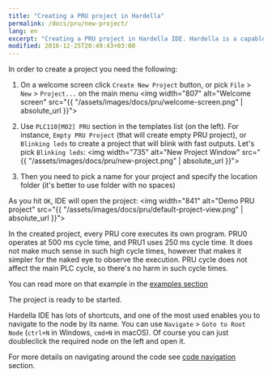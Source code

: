 ```yaml
---
title: "Creating a PRU project in Hardella"
permalink: /docs/pru/new-project/
lang: en
excerpt: "Creating a PRU project in Hardella IDE. Hardella is a capable IDE for PLC programming in 61131 languages (ST, etc)"
modified: 2016-12-25T20:49:43+03:00
---
```


In order to create a project you need the following:
 1. On a welcome screen click `Create New Project` button, or pick `File` > `New` > `Project...` on the main menu
 <img width="807" alt="Welcome screen" src="{{ "/assets/images/docs/pru/welcome-screen.png" | absolute_url }}">
 
 2. Use `PLC110[M02] PRU` section in the templates list (on the left). For instance, `Empty PRU Project` (that will create empty PRU project), or `Blinking leds` to create a project that will blink with fast outputs.
 Let's pick `Blinking leds`:
  <img width="735" alt="New Project Window" src="{{ "/assets/images/docs/pru/new-project.png" | absolute_url }}">
 
 3. Then you need to pick a name for your project and specify the location folder (it's better to use folder with no spaces)

As you hit `OK`, IDE will open the project:
 <img width="841" alt="Demo PRU project" src="{{ "/assets/images/docs/pru/default-project-view.png" | absolute_url }}">

In the created project, every PRU core executes its own program. PRU0 operates at 500 ms cycle time, and PRU1 uses 250 ms cycle time. It does not make much sense in such high cycle times, however that makes it simpler for the naked eye to observe the execution. PRU cycle does not affect the main PLC cycle, so there's no harm in such cycle times.

You can read more on that example in the [examples section](/docs/pru/examples/four-blinkning-leds/)

The project is ready to be started.

Hardella IDE has lots of shortcuts, and one of the most used enables you to navigate to the node by its name. You can use `Navigate` > `Goto to Root Node` (`ctrl+N` in Windows, `cmd+N` in macOS). Of course you can just doubleclick the required node on the left and open it.

For more details on navigating around the code see [code navigation](/docs/ide/navigation/) section.
